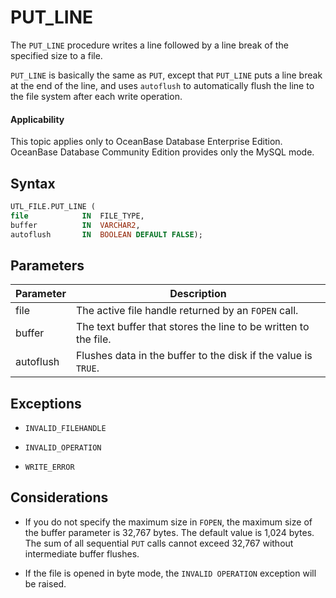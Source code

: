 PUT_LINE
=============================

The `PUT_LINE` procedure writes a line followed by a line break of the specified size to a file.

`PUT_LINE` is basically the same as `PUT`, except that `PUT_LINE` puts a line break at the end of the line, and uses `autoflush` to automatically flush the line to the file system after each write operation.

  <main id="notice" >
    <h4>Applicability</h4>
    <p>This topic applies only to OceanBase Database Enterprise Edition. OceanBase Database Community Edition provides only the MySQL mode. </p>
  </main>

Syntax
-----------------------

```sql
UTL_FILE.PUT_LINE (
file            IN  FILE_TYPE,
buffer          IN  VARCHAR2,
autoflush       IN  BOOLEAN DEFAULT FALSE);
```



Parameters
-------------------------



| Parameter | Description |
|-----------|-------------------------|
| file | The active file handle returned by an `FOPEN` call.  |
| buffer | The text buffer that stores the line to be written to the file.  |
| autoflush | Flushes data in the buffer to the disk if the value is `TRUE`.  |



Exceptions
-------------------------

* `INVALID_FILEHANDLE`



* `INVALID_OPERATION`



* `WRITE_ERROR`






Considerations
-------------------------

* If you do not specify the maximum size in `FOPEN`, the maximum size of the buffer parameter is 32,767 bytes. The default value is 1,024 bytes. The sum of all sequential `PUT` calls cannot exceed 32,767 without intermediate buffer flushes.



* If the file is opened in byte mode, the `INVALID OPERATION` exception will be raised.





